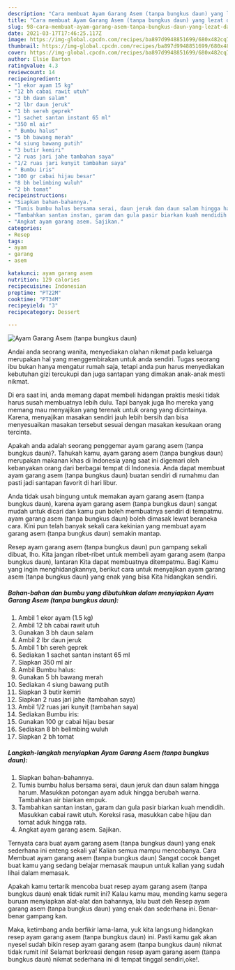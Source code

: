 ```yaml
---
description: "Cara membuat Ayam Garang Asem (tanpa bungkus daun) yang lezat dan Mudah Dibuat"
title: "Cara membuat Ayam Garang Asem (tanpa bungkus daun) yang lezat dan Mudah Dibuat"
slug: 98-cara-membuat-ayam-garang-asem-tanpa-bungkus-daun-yang-lezat-dan-mudah-dibuat
date: 2021-03-17T17:46:25.117Z
image: https://img-global.cpcdn.com/recipes/ba897d9948851699/680x482cq70/ayam-garang-asem-tanpa-bungkus-daun-foto-resep-utama.jpg
thumbnail: https://img-global.cpcdn.com/recipes/ba897d9948851699/680x482cq70/ayam-garang-asem-tanpa-bungkus-daun-foto-resep-utama.jpg
cover: https://img-global.cpcdn.com/recipes/ba897d9948851699/680x482cq70/ayam-garang-asem-tanpa-bungkus-daun-foto-resep-utama.jpg
author: Elsie Barton
ratingvalue: 4.3
reviewcount: 14
recipeingredient:
- "1 ekor ayam 15 kg"
- "12 bh cabai rawit utuh"
- "3 bh daun salam"
- "2 lbr daun jeruk"
- "1 bh sereh geprek"
- "1 sachet santan instant 65 ml"
- "350 ml air"
- " Bumbu halus"
- "5 bh bawang merah"
- "4 siung bawang putih"
- "3 butir kemiri"
- "2 ruas jari jahe tambahan saya"
- "1/2 ruas jari kunyit tambahan saya"
- " Bumbu iris"
- "100 gr cabai hijau besar"
- "8 bh belimbing wuluh"
- "2 bh tomat"
recipeinstructions:
- "Siapkan bahan-bahannya."
- "Tumis bumbu halus bersama serai, daun jeruk dan daun salam hingga harum. Masukkan potongan ayam aduk hingga berubah warna. Tambahkan air biarkan empuk."
- "Tambahkan santan instan, garam dan gula pasir biarkan kuah mendidih. Masukkan cabai rawit utuh. Koreksi rasa, masukkan cabe hijau dan tomat aduk hingga rata."
- "Angkat ayam garang asem. Sajikan."
categories:
- Resep
tags:
- ayam
- garang
- asem

katakunci: ayam garang asem 
nutrition: 129 calories
recipecuisine: Indonesian
preptime: "PT22M"
cooktime: "PT34M"
recipeyield: "3"
recipecategory: Dessert

---
```



![Ayam Garang Asem (tanpa bungkus daun)](https://img-global.cpcdn.com/recipes/ba897d9948851699/680x482cq70/ayam-garang-asem-tanpa-bungkus-daun-foto-resep-utama.jpg)

Andai anda seorang wanita, menyediakan olahan nikmat pada keluarga merupakan hal yang menggembirakan untuk anda sendiri. Tugas seorang ibu bukan hanya mengatur rumah saja, tetapi anda pun harus menyediakan kebutuhan gizi tercukupi dan juga santapan yang dimakan anak-anak mesti nikmat.

Di era  saat ini, anda memang dapat membeli hidangan praktis meski tidak harus susah membuatnya lebih dulu. Tapi banyak juga lho mereka yang memang mau menyajikan yang terenak untuk orang yang dicintainya. Karena, menyajikan masakan sendiri jauh lebih bersih dan bisa menyesuaikan masakan tersebut sesuai dengan masakan kesukaan orang tercinta. 



Apakah anda adalah seorang penggemar ayam garang asem (tanpa bungkus daun)?. Tahukah kamu, ayam garang asem (tanpa bungkus daun) merupakan makanan khas di Indonesia yang saat ini digemari oleh kebanyakan orang dari berbagai tempat di Indonesia. Anda dapat membuat ayam garang asem (tanpa bungkus daun) buatan sendiri di rumahmu dan pasti jadi santapan favorit di hari libur.

Anda tidak usah bingung untuk memakan ayam garang asem (tanpa bungkus daun), karena ayam garang asem (tanpa bungkus daun) sangat mudah untuk dicari dan kamu pun boleh membuatnya sendiri di tempatmu. ayam garang asem (tanpa bungkus daun) boleh dimasak lewat beraneka cara. Kini pun telah banyak sekali cara kekinian yang membuat ayam garang asem (tanpa bungkus daun) semakin mantap.

Resep ayam garang asem (tanpa bungkus daun) pun gampang sekali dibuat, lho. Kita jangan ribet-ribet untuk membeli ayam garang asem (tanpa bungkus daun), lantaran Kita dapat membuatnya ditempatmu. Bagi Kamu yang ingin menghidangkannya, berikut cara untuk menyajikan ayam garang asem (tanpa bungkus daun) yang enak yang bisa Kita hidangkan sendiri.

<!--inarticleads1-->

##### Bahan-bahan dan bumbu yang dibutuhkan dalam menyiapkan Ayam Garang Asem (tanpa bungkus daun):

1. Ambil 1 ekor ayam (1.5 kg)
1. Ambil 12 bh cabai rawit utuh
1. Gunakan 3 bh daun salam
1. Ambil 2 lbr daun jeruk
1. Ambil 1 bh sereh geprek
1. Sediakan 1 sachet santan instant 65 ml
1. Siapkan 350 ml air
1. Ambil  Bumbu halus:
1. Gunakan 5 bh bawang merah
1. Sediakan 4 siung bawang putih
1. Siapkan 3 butir kemiri
1. Siapkan 2 ruas jari jahe (tambahan saya)
1. Ambil 1/2 ruas jari kunyit (tambahan saya)
1. Sediakan  Bumbu iris:
1. Gunakan 100 gr cabai hijau besar
1. Sediakan 8 bh belimbing wuluh
1. Siapkan 2 bh tomat




<!--inarticleads2-->

##### Langkah-langkah menyiapkan Ayam Garang Asem (tanpa bungkus daun):

1. Siapkan bahan-bahannya.
1. Tumis bumbu halus bersama serai, daun jeruk dan daun salam hingga harum. Masukkan potongan ayam aduk hingga berubah warna. Tambahkan air biarkan empuk.
1. Tambahkan santan instan, garam dan gula pasir biarkan kuah mendidih. Masukkan cabai rawit utuh. Koreksi rasa, masukkan cabe hijau dan tomat aduk hingga rata.
1. Angkat ayam garang asem. Sajikan.




Ternyata cara buat ayam garang asem (tanpa bungkus daun) yang enak sederhana ini enteng sekali ya! Kalian semua mampu mencobanya. Cara Membuat ayam garang asem (tanpa bungkus daun) Sangat cocok banget buat kamu yang sedang belajar memasak maupun untuk kalian yang sudah lihai dalam memasak.

Apakah kamu tertarik mencoba buat resep ayam garang asem (tanpa bungkus daun) enak tidak rumit ini? Kalau kamu mau, mending kamu segera buruan menyiapkan alat-alat dan bahannya, lalu buat deh Resep ayam garang asem (tanpa bungkus daun) yang enak dan sederhana ini. Benar-benar gampang kan. 

Maka, ketimbang anda berfikir lama-lama, yuk kita langsung hidangkan resep ayam garang asem (tanpa bungkus daun) ini. Pasti kamu gak akan nyesel sudah bikin resep ayam garang asem (tanpa bungkus daun) nikmat tidak rumit ini! Selamat berkreasi dengan resep ayam garang asem (tanpa bungkus daun) nikmat sederhana ini di tempat tinggal sendiri,oke!.

